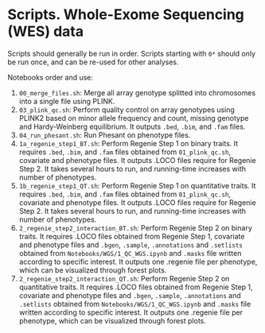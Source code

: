 # Scripts. Whole-Exome Sequencing (WES) data

Scripts should generally be run in order. Scripts starting with `0*` should only be run once, and can be re-used for other analyses.

Notebooks order and use:
1. `00_merge_files.sh`: Merge all array genotype splitted into chromosomes into a single file using PLINK.
2. `03_plink_qc.sh`: Perform quality control on array genotypes using PLINK2 based on minor allele frequency and  count, missing genotype and Hardy-Weinberg equilibrium. It outputs `.bed`, `.bim`, and `.fam` files.
3. `04_run_phesant.sh`: Run Phesant on phenotype files. 
4. `1a_regenie_step1_BT.sh`: Perform Regenie Step 1 on binary traits. It requires `.bed`, `.bim`, and `.fam` files obtained from `01_plink_qc.sh`, covariate and phenotype files. It outputs .LOCO files require for Regenie Step 2. It takes several hours to run, and running-time increases with number of phenotypes. 
5. `1b_regenie_step1_QT.sh`: Perform Regenie Step 1 on quantitative traits. It requires `.bed`, `.bim`, and `.fam` files obtained from `01_plink_qc.sh`, covariate and phenotype files. It outputs .LOCO files require for Regenie Step 2. It takes several hours to run, and running-time increases with number of phenotypes.
6. `2_regenie_step2_interaction_BT.sh`: Perform Regenie Step 2 on binary traits. It requires .LOCO files obtained from Regenie Step 1, covariate and phenotype files and `.bgen`, `.sample`, `.annotations` and `.setlists` obtained from `Notebooks/WGS/1_QC_WGS.ipynb` and `.masks` file written according to specific interest. It outputs one .regenie file per phenotype, which can be visualized through forest plots.
7. `2_regenie_step2_interaction_QT.sh`: Perform Regenie Step 2 on quantitative traits. It requires .LOCO files obtained from Regenie Step 1, covariate and phenotype files and `.bgen`, `.sample`, `.annotations` and `.setlists` obtained from `Notebooks/WGS/1_QC_WGS.ipynb` and `.masks` file written according to specific interest. It outputs one .regenie file per phenotype, which can be visualized through forest plots.
